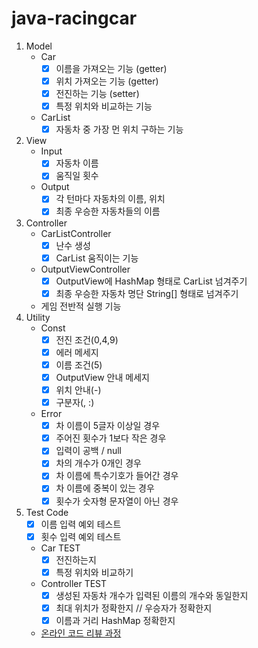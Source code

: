 # java-racingcar

 1. Model
    - Car
      - [x] 이름을 가져오는 기능 (getter)
      - [x] 위치 가져오는 기능 (getter)
      - [x] 전진하는 기능 (setter)
      - [x] 특정 위치와 비교하는 기능
    - CarList
      - [x] 자동차 중 가장 먼 위치 구하는 기능
 2. View
    - Input
      - [X] 자동차 이름
      - [x] 움직일 횟수
    - Output
      - [X] 각 턴마다 자동차의 이름, 위치
      - [x] 최종 우승한 자동차들의 이름
 3. Controller
    - CarListController
       - [x] 난수 생성
       - [x] CarList 움직이는 기능
    - OutputViewController
       - [x] OutputView에 HashMap 형태로 CarList 넘겨주기 
       - [x] 최종 우승한 자동차 명단 String[] 형태로 넘겨주기
    - 게임 전반적 실행 기능
 4. Utility
    - Const
      - [x] 전진 조건(0,4,9)
      - [x] 에러 메세지
      - [x] 이름 조건(5)
      - [x] OutputView 안내 메세지
      - [x] 위치 안내(-)
      - [x] 구분자(, :)
    - Error
      - [x] 차 이름이 5글자 이상일 경우
      - [x] 주어진 횟수가 1보다 작은 경우
      - [x] 입력이 공백 / null
      - [x] 차의 개수가 0개인 경우
      - [x] 차 이름에 특수기호가 들어간 경우
      - [x] 차 이름에 중복이 있는 경우
      - [x] 횟수가 숫자형 문자열이 아닌 경우
 5. Test Code
    - [x] 이름 입력 예외 테스트
    - [x] 횟수 입력 예외 테스트
    - Car TEST
      - [x] 전진하는지
      - [x] 특정 위치와 비교하기
    - Controller TEST
      - [x] 생성된 자동차 개수가 입력된 이름의 개수와 동일한지
      - [x] 최대 위치가 정확한지 // 우승자가 정확한지
      - [x] 이름과 거리 HashMap 정확한지
      
    - [온라인 코드 리뷰 과정](https://github.com/woowacourse/woowacourse-docs/blob/master/maincourse/README.md)
